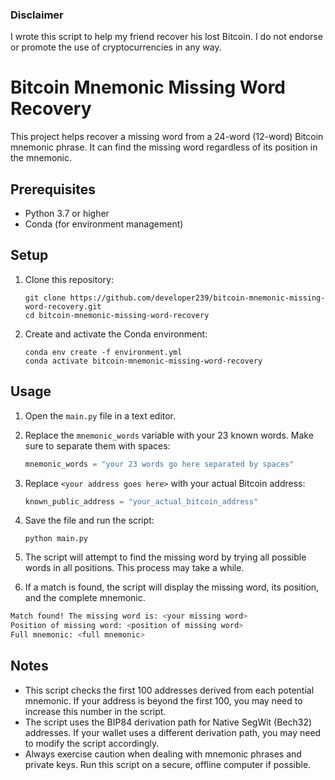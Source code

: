 ### Disclaimer

I wrote this script to help my friend recover his lost Bitcoin. I do not endorse or promote the use of cryptocurrencies in any way.

# Bitcoin Mnemonic Missing Word Recovery

This project helps recover a missing word from a 24-word (12-word) Bitcoin mnemonic phrase. It can find the missing word regardless of its position in the mnemonic.

## Prerequisites

- Python 3.7 or higher
- Conda (for environment management)

## Setup

1. Clone this repository:
   ```
   git clone https://github.com/developer239/bitcoin-mnemonic-missing-word-recovery.git
   cd bitcoin-mnemonic-missing-word-recovery
   ```

2. Create and activate the Conda environment:
   ```
   conda env create -f environment.yml
   conda activate bitcoin-mnemonic-missing-word-recovery
   ```

## Usage

1. Open the `main.py` file in a text editor.

2. Replace the `mnemonic_words` variable with your 23 known words. Make sure to separate them with spaces:
   ```python
   mnemonic_words = "your 23 words go here separated by spaces"
   ```

3. Replace `<your address goes here>` with your actual Bitcoin address:
   ```python
   known_public_address = "your_actual_bitcoin_address"
   ```

4. Save the file and run the script:
   ```
   python main.py
   ```

5. The script will attempt to find the missing word by trying all possible words in all positions. This process may take a while.

6. If a match is found, the script will display the missing word, its position, and the complete mnemonic.

```bash
Match found! The missing word is: <your missing word>
Position of missing word: <position of missing word>
Full mnemonic: <full mnemonic>
```

## Notes

- This script checks the first 100 addresses derived from each potential mnemonic. If your address is beyond the first 100, you may need to increase this number in the script.
- The script uses the BIP84 derivation path for Native SegWit (Bech32) addresses. If your wallet uses a different derivation path, you may need to modify the script accordingly.
- Always exercise caution when dealing with mnemonic phrases and private keys. Run this script on a secure, offline computer if possible.

